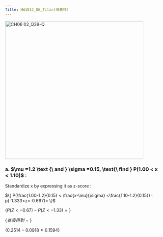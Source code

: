 ```yaml
---
Title: HW1012_06_Titan(陳嘉祥)
---
```


<img width="450" alt="CH06 02_Q39-Q" src="https://github.com/user-attachments/assets/d8b8e8a7-0d31-47c5-a0eb-440d24db1440">


### a. $\mu =1.2 \text {\ and \} \sigma =0.15, \text{\ find \} P(1.00 < x < 1.10)$ :   
Standardize x by expressing it as z-score : 

$\{
P(\frac{1.00-1.2}{0.15} < \frac{x-\mu}{\sigma} <\frac{1.10-1.2}{0.15})=
p(-1.333<z<-0.667)=
\}$ 

$\{
P(Z < -0.67) - P(Z < -1.33)=
\}$ 

$\{
查表得到 =
\}$ 

$\{
0.2514-0.0918
\approx 0.1594
\}$
